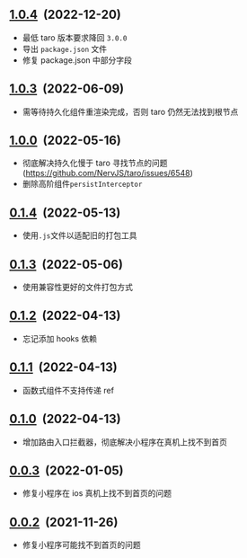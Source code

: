 ## [1.0.4](https://github.com/foca-js/foca-taro-storage/compare/v1.0.3...v1.0.4)&nbsp;&nbsp;(2022-12-20)

- 最低 taro 版本要求降回 `3.0.0`
- 导出 `package.json` 文件
- 修复 package.json 中部分字段

## [1.0.3](https://github.com/foca-js/foca-taro-storage/compare/v1.0.0...v1.0.3)&nbsp;&nbsp;(2022-06-09)

- 需等待持久化组件重渲染完成，否则 taro 仍然无法找到根节点

## [1.0.0](https://github.com/foca-js/foca-taro-storage/compare/v0.1.4...v1.0.0)&nbsp;&nbsp;(2022-05-16)

- 彻底解决持久化慢于 taro 寻找节点的问题 (https://github.com/NervJS/taro/issues/6548)
- 删除高阶组件`persistInterceptor`

## [0.1.4](https://github.com/foca-js/foca-taro-storage/compare/v0.1.3...v0.1.4)&nbsp;&nbsp;(2022-05-13)

- 使用`.js`文件以适配旧的打包工具

## [0.1.3](https://github.com/foca-js/foca-taro-storage/compare/v0.1.2...v0.1.3)&nbsp;&nbsp;(2022-05-06)

- 使用兼容性更好的文件打包方式

## [0.1.2](https://github.com/foca-js/foca-taro-storage/compare/v0.1.1...v0.1.2)&nbsp;&nbsp;(2022-04-13)

- 忘记添加 hooks 依赖

## [0.1.1](https://github.com/foca-js/foca-taro-storage/compare/v0.1.0...v0.1.1)&nbsp;&nbsp;(2022-04-13)

- 函数式组件不支持传递 ref

## [0.1.0](https://github.com/foca-js/foca-taro-storage/compare/v0.0.3...v0.1.0)&nbsp;&nbsp;(2022-04-13)

- 增加路由入口拦截器，彻底解决小程序在真机上找不到首页

## [0.0.3](https://github.com/foca-js/foca-taro-storage/compare/v0.0.2...v0.0.3)&nbsp;&nbsp;(2022-01-05)

- 修复小程序在 ios 真机上找不到首页的问题

## [0.0.2](https://github.com/foca-js/foca-taro-storage/compare/v0.0.1...v0.0.2)&nbsp;&nbsp;(2021-11-26)

- 修复小程序可能找不到首页的问题

